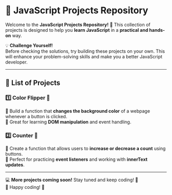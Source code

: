# 🚀 JavaScript Projects Repository  

Welcome to the **JavaScript Projects Repository!** 🎉 This collection of projects is designed to help you **learn JavaScript** in a **practical and hands-on** way.  

💡 **Challenge Yourself!**  
Before checking the solutions, try building these projects on your own. This will enhance your problem-solving skills and make you a better JavaScript developer.  

---

## 📜 List of Projects  

### 1️⃣ **Color Flipper 🎨**  
🔹 Build a function that **changes the background color** of a webpage whenever a button is clicked.  
🔹 Great for learning **DOM manipulation** and event handling.  

### 2️⃣ **Counter 🔢**  
🔹 Create a function that allows users to **increase or decrease a count** using buttons.  
🔹 Perfect for practicing **event listeners** and working with **innerText updates**.  

---

💻 **More projects coming soon!** Stay tuned and keep coding! 🚀  
🔗 Happy coding! 🎯  
